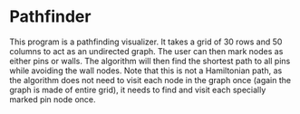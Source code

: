 # Pathfinder

This program is a pathfinding visualizer. 
It takes a grid of 30 rows and 50 columns to act as an undirected graph.
The user can then mark nodes as either pins or walls. The algorithm will then find the shortest path to all pins while avoiding the wall
nodes. 
Note that this is not a Hamiltonian path, as the algorithm does not need to visit each node in the graph once (again the graph is made of entire grid), it needs to find and visit each specially marked pin node once.
